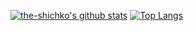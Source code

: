 [![the-shichko's github stats](https://github-readme-stats.vercel.app/api?username=the-shichko&theme=onedark&count_private=true&hide=issues&show_icons=true&border_radius=30&include_all_commits=true)]()
[![Top Langs](https://github-readme-stats.vercel.app/api/top-langs/?username=the-shichko&theme=onedark&layout=compact&border_radius=30)](https://github.com/anuraghazra/github-readme-stats)
